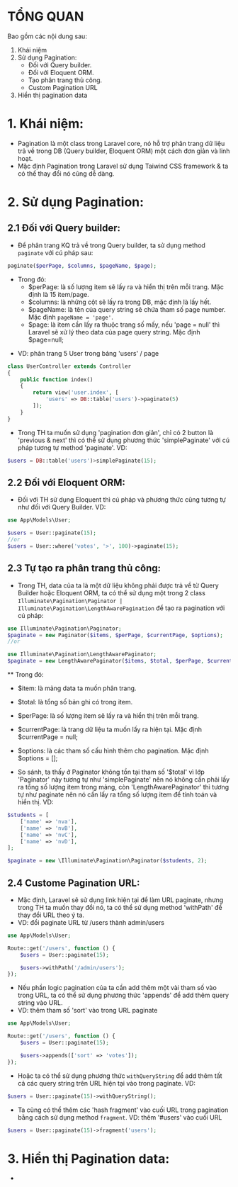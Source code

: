 # TỔNG QUAN

Bao gồm các nội dung sau:

1. Khái niệm
2. Sử dụng Pagination:
   - Đối với Query builder.
   - Đối với Eloquent ORM.
   - Tạo phân trang thủ công.
   - Custom Pagination URL
3. Hiển thị pagination data

# 1. Khái niệm:

- Pagination là một class trong Laravel core, nó hỗ trợ phân trang dữ liệu trả về trong DB (Query builder, Eloquent ORM) một cách đơn giản và linh hoạt.
- Mặc định Pagination trong Laravel sử dụng Taiwind CSS framework & ta có thể thay đổi nó cũng dễ dàng.

# 2. Sử dụng Pagination:

## 2.1 Đối với Query builder:

- Để phân trang KQ trả về trong Query builder, ta sử dụng method `paginate` với cú pháp sau:

```php
paginate($perPage, $columns, $pageName, $page);
```

- Trong đó:
  - $perPage: là số lượng item sẽ lấy ra và hiển thị trên mỗi trang. Mặc định là 15 item/page.
  - $columns: là những cột sẽ lấy ra trong DB, mặc định là lấy hết.
  - $pageName: là tên của query string sẽ chứa tham số page number. Mặc định `pageName = 'page'`.
  - $page: là item cần lấy ra thuộc trang số mấy, nếu 'page = null' thì Laravel sẽ xử lý theo data của page query string. Mặc định $page=null;

* VD: phân trang 5 User trong bảng 'users' / page

```php
class UserController extends Controller
{
    public function index()
    {
        return view('user.index', [
            'users' => DB::table('users')->paginate(5)
        ]);
    }
}
```

- Trong TH ta muốn sử dụng 'pagination đơn giản', chỉ có 2 button là 'previous & next' thì có thể sử dụng phương thức 'simplePaginate' với cú pháp tương tự method 'paginate'. VD:

```php
$users = DB::table('users')>simplePaginate(15);
```

## 2.2 Đối với Eloquent ORM:

- Đối với TH sử dụng Eloquent thì cú pháp và phương thức cũng tương tự như đối với Query Builder. VD:

```php
use App\Models\User;

$users = User::paginate(15);
//or
$users = User::where('votes', '>', 100)->paginate(15);
```

## 2.3 Tự tạo ra phân trang thủ công:

- Trong TH, data của ta là một dữ liệu không phải được trả về từ Query Builder hoặc Eloquent ORM, ta có thể sử dụng một trong 2 class `Illuminate\Pagination\Paginator | Illuminate\Pagination\LengthAwarePagination` để tạo ra pagination với cú pháp:

```php
use Illuminate\Pagination\Paginator;
$paginate = new Paginator($items, $perPage, $currentPage, $options);
//or

use Illuminate\Pagination\LengthAwarePaginator;
$paginate = new LengthAwarePaginator($items, $total, $perPage, $currentPage, $options);
```

\*\* Trong đó:

- $item: là mảng data ta muốn phân trang.
- $total: là tổng số bản ghi có trong item.
- $perPage: là số lượng item sẽ lấy ra và hiển thị trên mỗi trang.
- $currentPage: là trang dữ liệu ta muốn lấy ra hiện tại. Mặc định $currentPage = null;
- $options: là các tham số cấu hình thêm cho pagination. Mặc định $options = [];

- So sánh, ta thấy ở Paginator không tồn tại tham số '$total' vì lớp 'Paginator' này tương tự như 'simplePaginate' nên nó không cần phải lấy ra tổng số lượng item trong mảng, còn 'LengthAwarePaginator' thì tương tự như paginate nên nó cần lấy ra tổng số lượng item để tính toán và hiển thị. VD:

```php
$students = [
    ['name' => 'nva'],
    ['name' => 'nvB'],
    ['name' => 'nvC'],
    ['name' => 'nvD'],
];

$paginate = new \Illuminate\Pagination\Paginator($students, 2);
```

## 2.4 Custome Pagination URL:

- Mặc định, Laravel sẽ sử dụng link hiện tại để làm URL paginate, nhưng trong TH ta muốn thay đổi nó, ta có thể sử dụng method 'withPath' để thay đổi URL theo ý ta.
- VD: đổi paginate URL từ /users thành admin/users

```php
use App\Models\User;

Route::get('/users', function () {
    $users = User::paginate(15);

    $users->withPath('/admin/users');
});
```

- Nếu phần logic pagination của ta cần add thêm một vài tham số vào trong URL, ta có thể sử dụng phương thức 'appends' để add thêm query string vào URL.
- VD: thêm tham số 'sort' vào trong URL paginate

```php
use App\Models\User;

Route::get('/users', function () {
    $users = User::paginate(15);

    $users->appends(['sort' => 'votes']);
});
```

- Hoặc ta có thể sử dụng phương thức `withQueryString` để add thêm tất cả các query string trên URL hiện tại vào trong paginate. VD:

```php
$users = User::paginate(15)->withQueryString();
```

- Ta cũng có thể thêm các 'hash fragment' vào cuối URL trong pagination bằng cách sử dụng method `fragment`. VD: thêm '#users' vào cuối URL

```php
$users = User::paginate(15)->fragment('users');
```

# 3. Hiển thị Pagination data:

-
